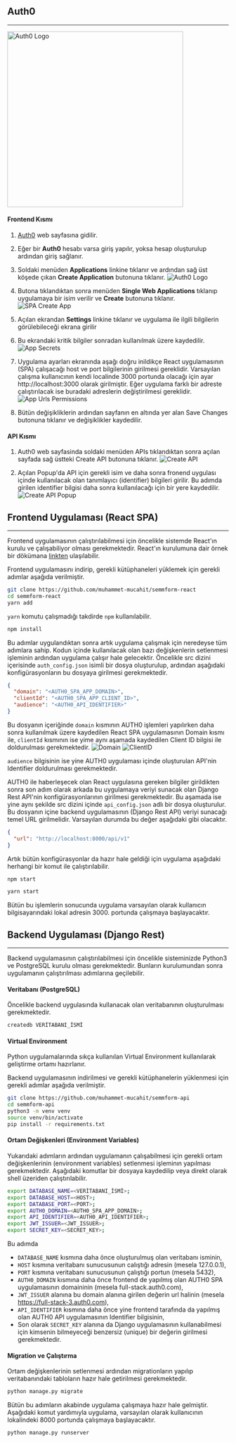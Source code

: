 ## Auth0
---

<img src="https://www.drupal.org/files/project-images/auth0-logo-whitebg.png" alt="Auth0 Logo" width="400"/>

#### Frontend Kısmı

1. [Auth0](https://auth0.com/) web sayfasına gidilir.

2. Eğer bir **Auth0** hesabı varsa giriş yapılır, yoksa hesap oluşturulup ardından giriş sağlanır.

3. Soldaki menüden **Applications** linkine tıklanır ve ardından sağ üst köşede çıkan **Create Application** butonuna tıklanır. ![Auth0 Logo](/doc_images/auth0_create_application.png)

4. Butona tıklandıktan sonra menüden **Single Web Applications** tıklanıp uygulamaya bir isim verilir ve **Create** butonuna tıklanır. ![SPA Create App](/doc_images/spa_create_app.png)

5. Açılan ekrandan **Settings** linkine tıklanır ve uygulama ile ilgili bilgilerin görülebileceği ekrana girilir

6. Bu ekrandaki kritik bilgiler sonradan kullanılmak üzere kaydedilir. ![App Secrets](/doc_images/client_settings.png)

7. Uygulama ayarları ekranında aşağı doğru inildikçe React uygulamasının (SPA) çalışacağı host ve port bilgilerinin girilmesi gereklidir. Varsayılan çalışma kullanıcının kendi localinde 3000 portunda olacağı için ayar http://localhost:3000 olarak girilmiştir. Eğer uygulama farklı bir adreste çalıştırılacak ise buradaki adreslerin değiştirilmesi gereklidir. ![App Urls Permissions](/doc_images/app_urls.png)

8. Bütün değişikliklerin ardından sayfanın en altında yer alan Save Changes butonuna tıklanır ve değişiklikler kaydedilir.

#### API Kısmı

1. Auth0 web sayfasinda soldaki menüden APIs tıklandıktan sonra açılan sayfada sağ üstteki Create API butonuna tıklanır. ![Create API](/doc_images/auth0_api_part.png)

2. Açılan Popup'da API için gerekli isim ve daha sonra fronend uygulası içinde kullanılacak olan tanımlayıcı (identifier) bilgileri girilir. Bu adımda girilen identifier bilgisi daha sonra kullanılacağı için bir yere kaydedilir. ![Create API Popup](/doc_images/create_api_screen.png)


## Frontend Uygulaması (React SPA)
---

Frontend uygulamasının çalıştırılabilmesi için öncelikle sistemde React'ın kurulu ve çalışabiliyor olması gerekmektedir. React'ın kurulumuna dair örnek bir dökümana [linkten](https://www.tutorialspoint.com/reactjs/reactjs_environment_setup.htm) ulaşılabilir.

Frontend uygulamasını indirip, gerekli kütüphaneleri yüklemek için gerekli adımlar aşağıda verilmiştir.

```bash
git clone https://github.com/muhammet-mucahit/semmform-react
cd semmform-react
yarn add
```

`yarn` komutu çalışmadığı takdirde `npm` kullanılabilir.

```bash
npm install
```

Bu adımlar uygulandıktan sonra artık uygulama çalışmak için neredeyse tüm adımlara sahip.
Kodun içinde kullanılacak olan bazı değişkenlerin setlenmesi işleminin ardından uygulama çalışır hale gelecektir.
Öncelikle src dizini içerisinde `auth_config.json` isimli bir dosya oluşturulup, ardından aşağıdaki konfigürasyonların bu dosyaya girilmesi gerekmektedir.

```json
{
  "domain": "<AUTH0_SPA_APP_DOMAIN>",
  "clientId": "<AUTH0_SPA_APP_CLIENT_ID>",
  "audience": "<AUTH0_API_IDENTIFIER>"
}
```

Bu dosyanın içeriğinde `domain` kısmının AUTH0 işlemleri yapılırken daha sonra kullanılmak üzere kaydedilen React SPA uygulamasının Domain kısmı ile, `clientId` kısmının ise yime aynı aşamada kaydedilen Client ID bilgisi ile doldurulması gerekmektedir.
![Domain](/doc_images/domain.png)
![ClientID](/doc_images/client_id.png)

`audience` bilgisinin ise yine AUTH0 uygulaması içinde oluşturulan API'nin Identifier doldurulması gerekmektedir.

AUTH0 ile haberleşecek olan React uygulasına gereken bilgiler girildikten sonra son adım olarak arkada bu uygulamaya veriyi sunacak olan Django Rest API'nin konfigürasyonlarının girilmesi gerekmektedir. Bu aşamada ise yine aynı şekilde src dizini içinde `api_config.json` adlı bir dosya oluşturulur. Bu dosyanın içine backend uygulamasının (Django Rest API) veriyi sunacağı temel URL girilmelidir. Varsayılan durumda bu değer aşağıdaki gibi olacaktır.

```json
{
  "url": "http://localhost:8000/api/v1"
}
```

Artık bütün konfigürasyonlar da hazır hale geldiği için uygulama aşağıdaki herhangi bir komut ile çalıştırılabilir.

```bash
npm start
```

```bash
yarn start
```

Bütün bu işlemlerin sonucunda uygulama varsayılan olarak kullanıcın bilgisayarındaki lokal adresin 3000. portunda çalışmaya başlayacaktır.


## Backend Uygulaması (Django Rest)
---

Backend uygulamasının çalıştırılabilmesi için öncelikle sisteminizde Python3 ve PostgreSQL kurulu olması gerekmektedir. Bunların kurulumundan sonra uygulamanın çalıştırılması adımlarına geçilebilir.

#### Veritabanı (PostgreSQL)

Öncelikle backend uygulasında kullanacak olan veritabanının oluşturulması gerekmektedir.

```bash
createdb VERİTABANI_İSMİ
```

#### Virtual Environment

Python uygulamalarında sıkça kullanılan Virtual Environment kullanılarak geliştirme ortamı hazırlanır.

Backend uygulamasının indirilmesi ve gerekli kütüphanelerin yüklenmesi için gerekli adımlar aşağıda verilmiştir. 

```bash
git clone https://github.com/muhammet-mucahit/semmform-api
cd semmform-api
python3 -m venv venv
source venv/bin/activate
pip install -r requirements.txt
```

#### Ortam Değişkenleri (Environment Variables)

Yukarıdaki adımların ardından uygulamanın çalışabilmesi için gerekli ortam değişkenlerinin (environment variables) setlenmesi işleminın yapılması gerekmektedir.
Aşağıdaki komutlar bir dosyaya kaydedilip veya direkt olarak shell üzeriden çalıştırılabilir.

```bash
export DATABASE_NAME=<VERİTABANI_İSMİ>;
export DATABASE_HOST=<HOST>;
export DATABASE_PORT=<PORT>;
export AUTH0_DOMAIN=<AUTH0_SPA_APP_DOMAIN>;
export API_IDENTIFIER=<AUTH0_API_IDENTIFIER>;
export JWT_ISSUER=<JWT_ISSUER>;
export SECRET_KEY=<SECRET_KEY>;
```

Bu adımda 
* `DATABASE_NAME` kısmına daha önce oluşturulmuş olan veritabanı isminin, 
* `HOST` kısmına veritabanı sunucusunun calıştığı adresin (mesela 127.0.0.1), 
* `PORT` kısmına veritabanı sunucusunun çalıştığı portun (mesela 5432),
* `AUTH0_DOMAIN` kısmına daha önce frontend de yapılmış olan AUTH0 SPA uygulamasının domaininin (mesela full-stack.auth0.com), 
* `JWT_ISSUER` alanına bu domain alanına girilen değerin url halinin (mesela https://full-stack-3.auth0.com),
* `API_IDENTIFIER` kısmına daha önce yine frontend tarafında da yapılmış olan AUTH0 API uygulamasının Identifier bilgisinin,
* Son olarak `SECRET_KEY` alanına da Django uygulamasının kullanabilmesi için kimsenin bilmeyeceği benzersiz (unique) bir değerin girilmesi gerekmektedir.

#### Migration ve Çalıştırma

Ortam değişkenlerinin setlenmesi ardından migrationların yapılıp veritabanındaki tabloların hazır hale getirilmesi gerekmektedir.

```bash
python manage.py migrate
```

Bütün bu adımların akabinde uygulama çalışmaya hazır hale gelmiştir. Aşağıdaki komut yardımıyla uygulama, varsayılan olarak kullanıcının lokalindeki 8000 portunda çalışmaya başlayacaktır.

```bash
python manage.py runserver
```